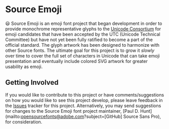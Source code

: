 # Source Emoji

😃 Source Emoji is an emoji font project that began development in order to provide monochrome representative glyphs to the [Unicode Consortium](http://unicode.org/) for emoji candidates that have been accepted by the UTC (Unicode Technical Committee) but have not yet been fully ratified to become a part of the official standard.  The glyph artwork has been designed to harmonize with other Source fonts. The ultimate goal for this project is to grow it *slowly* over time to cover the full set of characters in Unicode that can take emoji presentation and eventually include colored SVG artwork for greater usability as emoji.

## Getting Involved

If you would like to contribute to this project or have comments/suggestions on how you would like to see this project develop, please leave feedback in the [Issues](https://github.com/adobe-fonts/source-emoji/issues) tracker for this project. Alternatively, you may send suggestions for changes to the Source Emoji font project maintainer, [Paul D. Hunt](mailto:opensourcefonts@adobe.com?subject=[GitHub] Source Sans Pro), for consideration.
